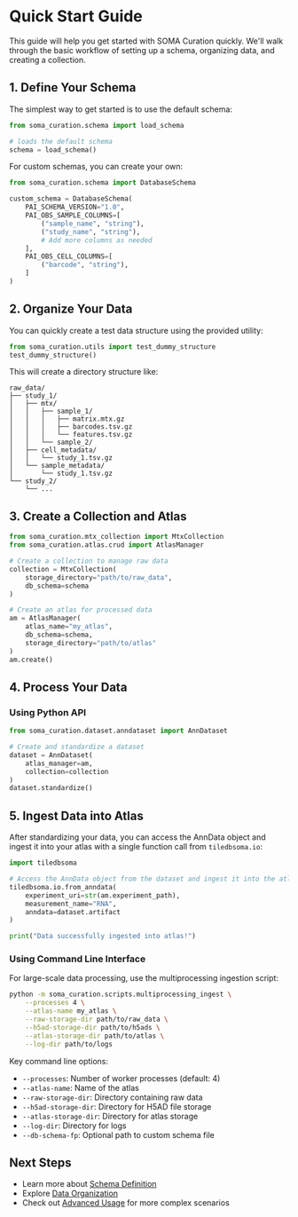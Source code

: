 # Quick Start Guide

This guide will help you get started with SOMA Curation quickly. We'll walk through the basic workflow of setting up a schema, organizing data, and creating a collection.

## 1. Define Your Schema

The simplest way to get started is to use the default schema:

```python
from soma_curation.schema import load_schema

# loads the default schema
schema = load_schema()
```

For custom schemas, you can create your own:

```python
from soma_curation.schema import DatabaseSchema

custom_schema = DatabaseSchema(
    PAI_SCHEMA_VERSION="1.0",
    PAI_OBS_SAMPLE_COLUMNS=[
        ("sample_name", "string"),
        ("study_name", "string"),
        # Add more columns as needed
    ],
    PAI_OBS_CELL_COLUMNS=[
        ("barcode", "string"),
    ]
)
```

## 2. Organize Your Data

You can quickly create a test data structure using the provided utility:

```python
from soma_curation.utils import test_dummy_structure
test_dummy_structure()
```

This will create a directory structure like:

```
raw_data/
├── study_1/
│   ├── mtx/
│   │   ├── sample_1/
│   │   │   ├── matrix.mtx.gz
│   │   │   ├── barcodes.tsv.gz
│   │   │   └── features.tsv.gz
│   │   └── sample_2/
│   ├── cell_metadata/
│   │   └── study_1.tsv.gz
│   └── sample_metadata/
│       └── study_1.tsv.gz
└── study_2/
    └── ...
```

## 3. Create a Collection and Atlas

```python
from soma_curation.mtx_collection import MtxCollection
from soma_curation.atlas.crud import AtlasManager

# Create a collection to manage raw data
collection = MtxCollection(
    storage_directory="path/to/raw_data",
    db_schema=schema
)

# Create an atlas for processed data
am = AtlasManager(
    atlas_name="my_atlas",
    db_schema=schema,
    storage_directory="path/to/atlas"
)
am.create()
```

## 4. Process Your Data

### Using Python API

```python
from soma_curation.dataset.anndataset import AnnDataset

# Create and standardize a dataset
dataset = AnnDataset(
    atlas_manager=am,
    collection=collection
)
dataset.standardize()
```

## 5. Ingest Data into Atlas

After standardizing your data, you can access the AnnData object and ingest it into your atlas with a single function call from `tiledbsoma.io`:

```python
import tiledbsoma

# Access the AnnData object from the dataset and ingest it into the atlas
tiledbsoma.io.from_anndata(
    experiment_uri=str(am.experiment_path),
    measurement_name="RNA",
    anndata=dataset.artifact
)

print("Data successfully ingested into atlas!")
```

### Using Command Line Interface

For large-scale data processing, use the multiprocessing ingestion script:

```bash
python -m soma_curation.scripts.multiprocessing_ingest \
    --processes 4 \
    --atlas-name my_atlas \
    --raw-storage-dir path/to/raw_data \
    --h5ad-storage-dir path/to/h5ads \
    --atlas-storage-dir path/to/atlas \
    --log-dir path/to/logs
```

Key command line options:

- `--processes`: Number of worker processes (default: 4)
- `--atlas-name`: Name of the atlas
- `--raw-storage-dir`: Directory containing raw data
- `--h5ad-storage-dir`: Directory for H5AD file storage
- `--atlas-storage-dir`: Directory for atlas storage
- `--log-dir`: Directory for logs
- `--db-schema-fp`: Optional path to custom schema file

## Next Steps

- Learn more about [Schema Definition](user_guide/schema.md)
- Explore [Data Organization](user_guide/data_organization.md)
- Check out [Advanced Usage](examples/advanced.md) for more complex scenarios
